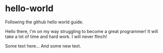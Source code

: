 # hello-world
Following the github hello world guide.

Hello there,
I'm on my way struggling to become a great programmer!
It will take a lot of time and hard work.
I will never flinch!

Some text here...
And some new text.